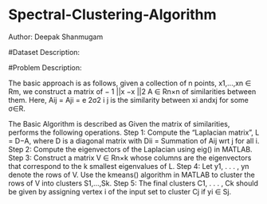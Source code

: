 # Spectral-Clustering-Algorithm

Author: Deepak Shanmugam

#Dataset Description:


#Problem Description:

The basic approach is as follows, given a collection of n points, x1,...,xn ∈ Rm, we construct a matrix of − 1 ||x −x ||2
A ∈ Rn×n of similarities between them. Here, Aij = Aji = e 2σ2 i j is the similarity between xi andxj for some σ∈R.

The Basic Algorithm is described as 
Given the matrix of similarities, performs the following operations.
Step 1: Compute the “Laplacian matrix”, L = D−A, where D is a diagonal matrix with Dii = Summation of Aij wrt j for all i.
Step 2: Compute the eigenvectors of the Laplacian using eig() in MATLAB.
Step 3: Construct a matrix V ∈ Rn×k whose columns are the eigenvectors that correspond to the k smallest eigenvalues of L.
Step 4: Let y1, . . . , yn denote the rows of V. Use the kmeans() algorithm in MATLAB to cluster the rows of V into clusters S1,...,Sk.
Step 5: The final clusters C1, . . . , Ck should be given by assigning vertex i of the input set to cluster Cj if yi ∈ Sj.
